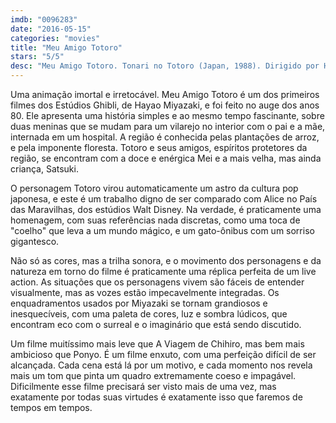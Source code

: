 ```yaml
---
imdb: "0096283"
date: "2016-05-15"
categories: "movies"
title: "Meu Amigo Totoro"
stars: "5/5"
desc: "Meu Amigo Totoro. Tonari no Totoro (Japan, 1988). Dirigido por Hayao Miyazaki. Escrito por Hayao Miyazaki. Com Chika Sakamoto, Hitoshi Takagi, Noriko Hidaka, Shigesato Itoi, Tanie Kitabayashi, Toshiyuki Amagasa, Naoki Tatsuta, Frank Welker, Lea Salonga."
---
```

Uma animação imortal e irretocável. Meu Amigo Totoro é um dos primeiros filmes dos Estúdios Ghibli, de Hayao Miyazaki, e foi feito no auge dos anos 80. Ele apresenta uma história simples e ao mesmo tempo fascinante, sobre duas meninas que se mudam para um vilarejo no interior com o pai e a mãe, internada em um hospital. A região é conhecida pelas plantações de arroz, e pela imponente floresta. Totoro e seus amigos, espíritos protetores da região, se encontram com a doce e enérgica Mei e a mais velha, mas ainda criança, Satsuki.

O personagem Totoro virou automaticamente um astro da cultura pop japonesa, e este é um trabalho digno de ser comparado com Alice no País das Maravilhas, dos estúdios Walt Disney. Na verdade, é praticamente uma homenagem, com suas referências nada discretas, como uma toca de "coelho" que leva a um mundo mágico, e um gato-ônibus com um sorriso gigantesco.

Não só as cores, mas a trilha sonora, e o movimento dos personagens e da natureza em torno do filme é praticamente uma réplica perfeita de um live action. As situações que os personagens vivem são fáceis de entender visualmente, mas as vozes estão impecavelmente integradas. Os enquadramentos usados por Miyazaki se tornam grandiosos e inesquecíveis, com uma paleta de cores, luz e sombra lúdicos, que encontram eco com o surreal e o imaginário que está sendo discutido.

Um filme muitíssimo mais leve que A Viagem de Chihiro, mas bem mais ambicioso que Ponyo. É um filme enxuto, com uma perfeição difícil de ser alcançada. Cada cena está lá por um motivo, e cada momento nos revela mais um tom que pinta um quadro extremamente coeso e impagável. Dificilmente esse filme precisará ser visto mais de uma vez, mas exatamente por todas suas virtudes é exatamente isso que faremos de tempos em tempos.
